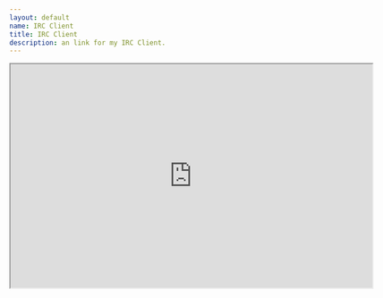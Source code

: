 ```yaml
---
layout: default
name: IRC Client
title: IRC Client
description: an link for my IRC Client.
---
```


<iframe src="https://webchat.oftc.net/?channels=noteswiper&uio=d4" width="647" height="400"></iframe>